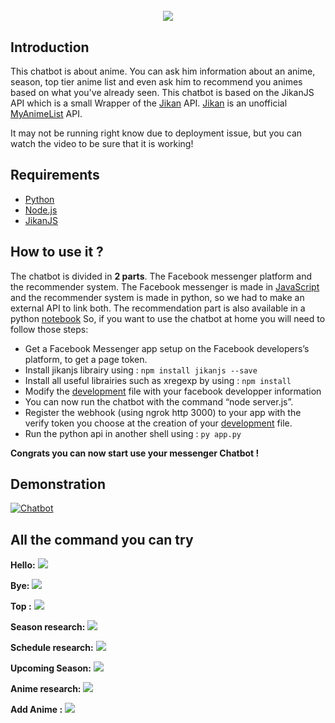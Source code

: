 <h1 align="center">
  <br>
   <img src="https://static.hitek.fr/img/actualite/2017/04/25/fb_wall-e1.jpg"/>
  <br>
</h1>

## Introduction
This chatbot is about anime. You can ask him information about an anime, season, top tier anime list and even ask him to recommend you animes based on what you've already seen.
This chatbot is based on the JikanJS API which is a small Wrapper of the [Jikan](https://github.com/jikan-me/jikan) API. [Jikan](https://jikan.moe) is an unofficial [MyAnimeList](https://myanimelist.net) API.

It may not be running right know due to deployment issue, but you can watch the video to be sure that it is working!

## Requirements
* [Python](https://www.python.org/)
* [Node.js](https://nodejs.org/en/)
* [JikanJS](https://github.com/zuritor/jikanjs)

## How to use it ?
The chatbot is divided in **2 parts**. The Facebook messenger platform and the recommender system. The Facebook messenger is made in [JavaScript](https://www.javascript.com) and the recommender system is made in python, so we had to make an external API to link both. The recommendation part is also available in a python [notebook](./recommandation/Anime_Recommandation.ipynb)
So, if you want to use the chatbot at home you will need to follow those steps:
- Get a Facebook Messenger app setup on the Facebook developers’s platform, to get a page token.
- Install jikanjs librairy using :
  `npm install jikanjs --save`
- Install all useful librairies such as xregexp by using :
  `npm install`
- Modify the [development](./Config/development.json) file with your facebook developper information
- You can now run the chatbot with the command “node server.js”.
- Register the webhook (using ngrok http 3000) to your app with the verify token you choose at the creation of your [development](./Config/development.json) file.
- Run the python api in another shell using :
`py app.py`

**Congrats you can now start use your messenger Chatbot !**

## Demonstration
[![Chatbot](https://miro.medium.com/max/5600/1*RD1s9xBIvd_ycJUnX12Tyw@2x.png)](https://youtu.be/upZZAO2j1CA)

## All the command you can try
**Hello:**
![](/images/hello.jpg)

**Bye:**
![](/images/bye.jpg)

**Top :**
![](/images/top.JPG)

**Season research:**
![](/images/season.JPG)

**Schedule research:**
![](/images/schedule.JPG)

**Upcoming Season:**
![](/images/later.JPG)

**Anime research:**
![](/images/search.JPG)

**Add Anime :**
![](/images/add.JPG)
